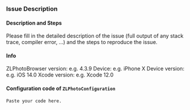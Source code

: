 ### Issue Description

#### Description and Steps

Please fill in the detailed description of the issue (full output of any stack trace, compiler error, ...) and the steps to reproduce the issue.

#### Info
   ZLPhotoBrowser version:  e.g. 4.3.9
   Device:  e.g. iPhone X
   Device version:  e.g. iOS 14.0
   Xcode version:  e.g. Xcode 12.0

#### Configuration code of `ZLPhotoConfiguration`

   ```
   Paste your code here.
   ```
